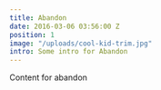 ```yaml
---
title: Abandon
date: 2016-03-06 03:56:00 Z
position: 1
image: "/uploads/cool-kid-trim.jpg"
intro: Some intro for Abandon
---
```


Content for abandon
